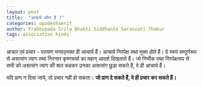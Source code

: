 ```yaml
---
layout: post
title:  "आचार्य कौन है ?"
categories: upadeshamrit
author: Prabhupada Srila Bhakti Siddhanta Sarasvati Thakur
tags: association hindi
---
```


<p>आचार एवं प्रचार - परायण भगवद्भक्त ही आचार्य हैं। आचार्य निरपेक्ष तथा मुक्त होते हैं। वे स्वयं सम्पूर्णरूप से असत्संग त्याग तथा निरन्तर कृष्णचर्चा का महान् आदर्श दिखलाते हैं। जो निर्भीक तथा निरपेक्षरूप से सभी को असत्संग त्याग की बात कहकर उनका असत्संग छुड़ा सकते हैं, वे ही आचार्य हैं। </p>

<p>यदि प्राण न दिया जाये, तो प्रचार नहीं हो सकता। <b>जो प्राण दे सकते हैं, वे ही प्रचार कर सकते हैं।</b> </p>
